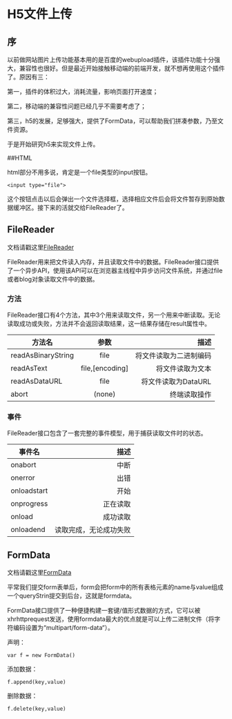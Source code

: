 # H5文件上传

## 序
以前做网站图片上传功能基本用的是百度的webupload插件，该插件功能十分强大，兼容性也很好。但是最近开始接触移动端的前端开发，就不想再使用这个插件了。原因有三：

第一，插件的体积过大，消耗流量，影响页面打开速度；

第二，移动端的兼容性问题已经几乎不需要考虑了；

第三，h5的发展，足够强大，提供了FormData，可以帮助我们拼凑参数，乃至文件资源。

于是开始研究h5来实现文件上传。

##HTML

html部分不用多说，肯定是一个file类型的input按钮。
```
<input type="file">
```
这个按钮点击以后会弹出一个文件选择框，选择相应文件后会将文件暂存到原始数据缓冲区。接下来的活就交给FileReader了。

## FileReader
文档请戳这里[FileReader](https://developer.mozilla.org/en-US/docs/Web/API/FileReader)

FileReader用来把文件读入内存，并且读取文件中的数据。FileReader接口提供了一个异步API，使用该API可以在浏览器主线程中异步访问文件系统，并通过file或者blog对象读取文件中的数据。



### 方法

FileReader接口有4个方法，其中3个用来读取文件，另一个用来中断读取。无论读取成功或失败，方法并不会返回读取结果，这一结果存储在result属性中。


| 方法名        | 参数           | 描述  |
| ------------- |:-------------:| -----:|
|readAsBinaryString | file |  将文件读取为二进制编码 |
|readAsText |file,[encoding] |  将文件读取为文本 |
|readAsDataURL | file | 将文件读取为DataURL |
|abort |(none) | 终端读取操作 |

### 事件
FileReader接口包含了一套完整的事件模型，用于捕获读取文件时的状态。

| 事件名  | 描述  |
| ------------- | -----:|
|onabort | 中断 |
|onerror | 出错 |
|onloadstart | 开始 |
| onprogress | 正在读取 |
| onload | 成功读取 |
| onloadend | 读取完成，无论成功失败 |



## FormData

文档请戳这里[FormData](https://developer.mozilla.org/en-US/docs/Web/API/FormData)

平常我们提交form表单后，form会把form中的所有表格元素的name与value组成一个queryStrin提交到后台，这就是formdata。

FormData接口提供了一种便捷构建一套键/值形式数据的方式，它可以被xhrhttprequest发送，使用formdata最大的优点就是可以上传二进制文件（将字符编码设置为“multipart/form-data“）。

声明：

```
var f = new FormData()
```

添加数据：

```
f.append(key,value)

```

删除数据：

```
f.delete(key,value)

```

